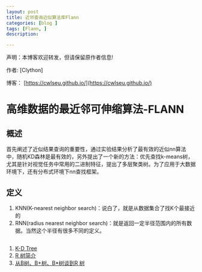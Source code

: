 ```yaml
---
layout: post
title: 近邻查询近似算法库Flann
categories: [blog ]
tags: [Flann, ]
description: 

---
```


声明：本博客欢迎转发，但请保留原作者信息! 

作者: [Clython]

博客： [https://cwlseu.github.io/](https://cwlseu.github.io/)


# 高维数据的最近邻可伸缩算法-FLANN

## 概述
首先阐述了近似结果查询的重要性，通过实验结果分析了最有效的近似nn算法中，随机KD森林是最有效的，另外提出了一个新的方法：优先查找k-means树，尤其是针对视觉任务中常用的二进制特征，提出了多层聚类树。为了应用于大数据环境下，还有分布式环境下nn查找框架。

## 定义
1. KNN(K-nearest neighbor search)：说白了，就是从数据集合了找K个最接近的
2. RNN(radius nearest neighbor search)：就是返回一定半径范围内的所有数据。当然这个半径有很多不同的定义。

## 
1. [K-D Tree](http://www.cnblogs.com/eyeszjwang/articles/2429382.html)
2. [R 树简介](http://blog.csdn.net/zhouxuguang236/article/details/7898272)
3. [ 从B树、B+树、B*树谈到R 树](http://blog.csdn.net/v_JULY_v/article/details/6530142/)
